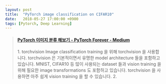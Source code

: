 ```yaml
---
layout: post
title:  "PyTorch image classification on CIFAR10"
date:   2018-05-27 17:00:00 +0900
tags: [Pytorch, Deep Learning]
---
```


<blockquote class="embedly-card"><h4><a href="https://bit.ly/2J9KKPE">PyTorch 이미지 분류 해보기 - PyTorch Forever - Medium</a></h4><p>1. torchvision Image classification training 을 위해 torchvision 을 사용합니다. torchvision 은 기본적이면서 유명한 model architecture 들을 포함하고 있습니다. MNIST, CIFAR10 등 많이 사용되는 dataset 들과 vision training 을 위해 필요한 image transformations 도 포함하고 있습니다. torchvision 을 사용하면 아주 쉽게 vision training 을 할 수 있습니다. 2.</p></blockquote>
<script async src="//cdn.embedly.com/widgets/platform.js" charset="UTF-8"></script>